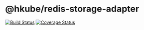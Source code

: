 # @hkube/redis-storage-adapter

[![Build Status](https://travis-ci.org/kube-HPC/redis-storage-adapter.hkube.svg?branch=master)](https://travis-ci.org/kube-HPC/redis-storage-adapter.hkube)
[![Coverage Status](https://coveralls.io/repos/github/kube-HPC/redis-storage-adapter.hkube/badge.svg?branch=master)](https://coveralls.io/github/kube-HPC/redis-storage-adapter.hkube?branch=master)
